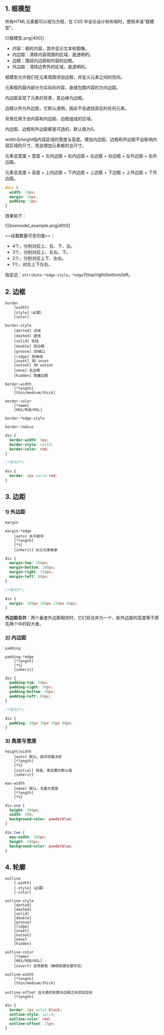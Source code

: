 ## 1. 框模型

所有HTML元素都可以视为方框，在 CSS 中谈论设计和布局时，使用术语“框模型”。

![[框模型.png|400]]

-   内容：框的内容，其中显示文本和图像。
-   内边距：清除内容周围的区域，是透明的。
-   边框：围绕内边距和内容的边框。
-   外边距：清除边界外的区域，是透明的。

框模型允许我们在元素周围添加边框，并定义元素之间的空间。

元素框的最内部分为实际的内容，直接包围内容的为内边距。

内边距呈现了元素的背景，其边缘为边框。

边框以外为外边距，它默认透明，因此不会遮挡其后的任何元素。

背景应用于由内容和内边距、边框组成的区域。

内边距、边框和外边距都是可选的，默认值为0。

width与height指内容区域的宽度与高度。增加内边距、边框和外边距不会影响内容区域的尺寸，而会增加元素框的总尺寸。

元素总宽度 = 宽度 + 左内边距 + 右内边距 + 左边框 + 右边框 + 左外边距 + 右外边距。

元素总高度 = 高度 + 上内边距 + 下内边距 + 上边框 + 下边框 + 上外边距 + 下外边距。

```css
#box {
  width: 70px;
  margin: 10px;
  padding: 5px;
}
```

效果如下：

![[boxmodel_example.png|400]]

==设置数量可变的值==：

- 4个，分别对应上、右、下、左。
- 3个，分别对应上、左右、下。
- 2个，分别对应上下、左右。
- 1个，对应上下左右。

指定边：`attribute-*edge-style`，`*edge`为top/right/bottom/left。

## 2. 边框

```text
border
	[width]
	[style]（必需）
	[color]

border-style
	[dotted] 点线
	[dashed] 虚线
	[solid] 实线
	[double] 双边框
	[groove] 3D坡口
	[ridge] 3D脊线
	[inset] 3D inset
	[outset] 3D outset
	[none] 无边框
	[hidden] 隐藏边框

border-width
	[*length]
	[thin/medium/thick]

border-color
	[*name]
	[HEX/RGB/HSL]

border-*edge-style

border-radius
```

```css
div {
  border-width: 5px;
  border-style: solid;
  border-color: red;
}

/*等同于*/

div {
  border: 5px solid red;
}
```

## 3. 边距

### 1) 外边距

```text
margin

margin-*edge
	[auto] 水平居中
	[*length]
	[*%]
	[inherit] 从父元素继承
```

```css
div {
  margin-top: 100px;
  margin-bottom: 100px;
  margin-right: 150px;
  margin-left: 80px;
}

/*等同于*/

div {
  margin: 100px 100px 150px 80px;
}
```

**外边距合并**：两个垂直外边距相邻时，它们将合并为一个，新外边距的高度等于原先两个中的较大者。

### 2) 内边距

```text
padding

padding-*edge
	[*length]
	[*%]
	[inherit]
```

```css
div {
  padding-top: 50px;
  padding-right: 30px;
  padding-bottom: 50px;
  padding-left: 80px;
}

/*等同于*/

div {
  padding: 50px 30px 50px 80px;
}
```

### 3) 高度与宽度

```text
height/width
	[auto] 默认，由浏览器决定
	[*length]
	[*%]
	[initial] 将高、宽设置为默认值
	[inherit]

max-width
	[none] 默认，无最大宽度
	[*length]
	[*%]
```

```css
div.one {
  height: 200px;
  width: 50%;
  background-color: powderblue;
}

div.two {
  max-width: 500px;
  height: 100px;
  background-color: powderblue;
}
```

## 4. 轮廓

```text
outline
	[-width]
	[-style]（必需）
	[-color]

outline-style
	[dotted]
	[dashed]
	[solid]
	[double]
	[groove]
	[ridge]
	[inset]
	[outset]
	[none]
	[hidden]

outline-color
	[*name]
	[HEX/RGB/HSL]
	[invert] 反转颜色（确保轮廓总是可见）

outline-width
	[*length]
	[thin/medium/thick]

outline-offset 在元素的轮廓与边框之间添加空间
	[*length]
```

```css
div {
  border: 2px solid black;
  outline-style: solid;
  outline-color: red;
  outline-offset: 25px;
}
```